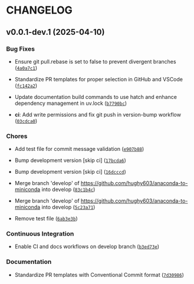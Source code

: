 # CHANGELOG


## v0.0.1-dev.1 (2025-04-10)

### Bug Fixes

- Ensure git pull.rebase is set to false to prevent divergent branches
  ([`4a0a7c1`](https://github.com/hughy603/anaconda-to-miniconda/commit/4a0a7c175857f924b9cd528b3e6c5016677f40b3))

- Standardize PR templates for proper selection in GitHub and VSCode
  ([`fc142a2`](https://github.com/hughy603/anaconda-to-miniconda/commit/fc142a2a59519d6efaedbec1f63bca57f6861c3d))

- Update documentation build commands to use hatch and enhance dependency management in uv.lock
  ([`b7790bc`](https://github.com/hughy603/anaconda-to-miniconda/commit/b7790bcba7716489f2ca88e1a3ebf8b63b1ea85d))

- **ci**: Add write permissions and fix git push in version-bump workflow
  ([`03cdca0`](https://github.com/hughy603/anaconda-to-miniconda/commit/03cdca0315bd3a4725acf19d98b3177965de2929))

### Chores

- Add test file for commit message validation
  ([`e907b88`](https://github.com/hughy603/anaconda-to-miniconda/commit/e907b885aca193300fcf539bc068c5841a9c9be2))

- Bump development version [skip ci]
  ([`17bcda6`](https://github.com/hughy603/anaconda-to-miniconda/commit/17bcda6eee415ae90fc9be30f66b6bb4d1b30db3))

- Bump development version [skip ci]
  ([`16dcccd`](https://github.com/hughy603/anaconda-to-miniconda/commit/16dcccd86a2fbd68e11de1bbd548b3ddfd5e6bfd))

- Merge branch 'develop' of https://github.com/hughy603/anaconda-to-miniconda into develop
  ([`83c1b4c`](https://github.com/hughy603/anaconda-to-miniconda/commit/83c1b4c479f88c5f9ab6c6921cedb1b3b5c82a3d))

- Merge branch 'develop' of https://github.com/hughy603/anaconda-to-miniconda into develop
  ([`5c23a71`](https://github.com/hughy603/anaconda-to-miniconda/commit/5c23a7102f7e3d234915619720eaca5ffb030c3f))

- Remove test file
  ([`6ab3e3b`](https://github.com/hughy603/anaconda-to-miniconda/commit/6ab3e3bfec371dcad04024ee0fba1341625efe05))

### Continuous Integration

- Enable CI and docs workflows on develop branch
  ([`b3ed73e`](https://github.com/hughy603/anaconda-to-miniconda/commit/b3ed73eecd59fbb8c5bd2a7392b1fe24782e671e))

### Documentation

- Standardize PR templates with Conventional Commit format
  ([`7d30986`](https://github.com/hughy603/anaconda-to-miniconda/commit/7d309868e927c12c69965329e2d394830cadf13c))
